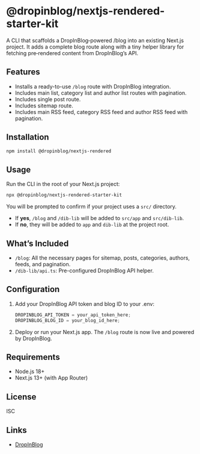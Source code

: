 # @dropinblog/nextjs-rendered-starter-kit

A CLI that scaffolds a DropInBlog‑powered /blog into an existing Next.js project. It adds a complete blog route along with a tiny helper library for fetching pre‑rendered content from DropInBlog’s API.

## Features

- Installs a ready-to-use `/blog` route with DropInBlog integration.
- Includes main list, category list and author list routes with pagination.
- Includes single post route.
- Includes sitemap route.
- Includes main RSS feed, category RSS feed and author RSS feed with pagination.

## Installation

```sh
npm install @dropinblog/nextjs-rendered
```

## Usage

Run the CLI in the root of your Next.js project:

```sh
npx @dropinblog/nextjs-rendered-starter-kit
```

You will be prompted to confirm if your project uses a `src/` directory.

- If **yes**, `/blog` and `/dib-lib` will be added to `src/app` and `src/dib-lib`.
- If **no**, they will be added to `app` and `dib-lib` at the project root.

## What’s Included

- `/blog`: All the necessary pages for sitemap, posts, categories, authors, feeds, and pagination.
- `/dib-lib/api.ts`: Pre-configured DropInBlog API helper.

## Configuration

1. Add your DropInBlog API token and blog ID to your .env:

   ```ts
   DROPINBLOG_API_TOKEN = your_api_token_here;
   DROPINBLOG_BLOG_ID = your_blog_id_here;
   ```

2. Deploy or run your Next.js app. The `/blog` route is now live and powered by DropInBlog.

## Requirements

- Node.js 18+
- Next.js 13+ (with App Router)

## License

ISC

## Links

- [DropInBlog](https://dropinblog.com/)
